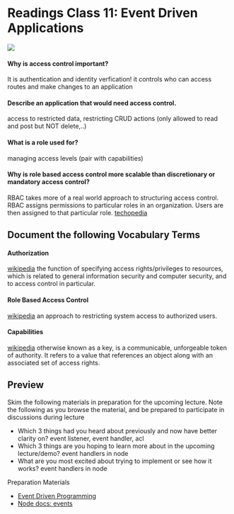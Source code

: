 # Readings Class 11: Event Driven Applications
![](https://hazelcast.com/wp-content/uploads/2020/02/20_EventDrivenArchitecture.png)
#### Why is access control important?
It is authentication and identity verfication! it controls who can access routes and make changes to an application
#### Describe an application that would need access control.
access to restricted data, restricting CRUD actions (only allowed to read and post but NOT delete,..)
#### What is a role used for?
managing access levels (pair with capabilities)
#### Why is role based access control more scalable than discretionary or mandatory access control?
RBAC takes more of a real world approach to structuring access control. RBAC assigns permissions to particular roles in an organization. Users are then assigned to that particular role. [techopedia](https://www.techotopia.com/index.php/Mandatory,_Discretionary,_Role_and_Rule_Based_Access_Control)
## Document the following Vocabulary Terms
#### Authorization
[wikipedia](https://en.wikipedia.org/wiki/Authorization)
the function of specifying access rights/privileges to resources, which is related to general information security and computer security, and to access control in particular.

#### Role Based Access Control

[wikipedia](https://en.wikipedia.org/wiki/Role-based_access_control)
an approach to restricting system access to authorized users.

#### Capabilities

[wikipedia](https://en.wikipedia.org/wiki/Capability-based_security)
otherwise known as a key, is a communicable, unforgeable token of authority. It refers to a value that references an object along with an associated set of access rights.

## Preview
Skim the following materials in preparation for the upcoming lecture. Note the following as you browse the material, and be prepared to participate in discussions during lecture

+ Which 3 things had you heard about previously and now have better clarity on?
event listener, event handler, acl
+ Which 3 things are you hoping to learn more about in the upcoming lecture/demo?
event handlers in node
+ What are you most excited about trying to implement or see how it works?
event handlers in node

Preparation Materials
+ [Event Driven Programming](https://alligator.io/nodejs/event-driven-programming/)
+ [Node docs: events](https://nodejs.org/api/events.html)
